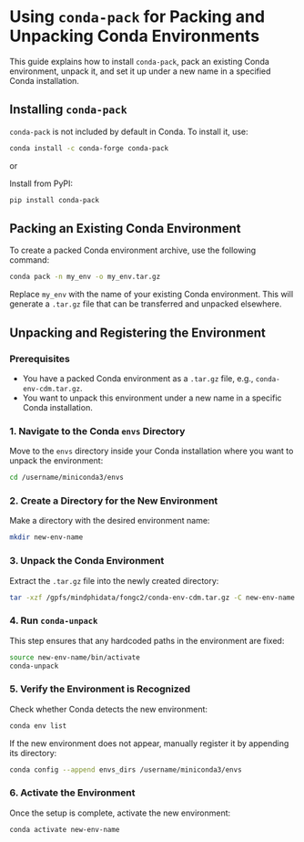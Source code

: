 # Using `conda-pack` for Packing and Unpacking Conda Environments

This guide explains how to install `conda-pack`, pack an existing Conda environment, unpack it, and set it up under a new name in a specified Conda installation.


## Installing `conda-pack`
`conda-pack` is not included by default in Conda. To install it, use:

```bash
conda install -c conda-forge conda-pack
```

or 

Install from PyPI:

```bash
pip install conda-pack
```

## Packing an Existing Conda Environment
To create a packed Conda environment archive, use the following command:

```bash
conda pack -n my_env -o my_env.tar.gz
```

Replace `my_env` with the name of your existing Conda environment. This will generate a `.tar.gz` file that can be transferred and unpacked elsewhere.

## Unpacking and Registering the Environment

### Prerequisites
- You have a packed Conda environment as a `.tar.gz` file, e.g., `conda-env-cdm.tar.gz`.
- You want to unpack this environment under a new name in a specific Conda installation.

### 1. Navigate to the Conda `envs` Directory
Move to the `envs` directory inside your Conda installation where you want to unpack the environment:

```bash
cd /username/miniconda3/envs
```

### 2. Create a Directory for the New Environment
Make a directory with the desired environment name:

```bash
mkdir new-env-name
```

### 3. Unpack the Conda Environment
Extract the `.tar.gz` file into the newly created directory:

```bash
tar -xzf /gpfs/mindphidata/fongc2/conda-env-cdm.tar.gz -C new-env-name
```

### 4. Run `conda-unpack`
This step ensures that any hardcoded paths in the environment are fixed:

```bash
source new-env-name/bin/activate
conda-unpack
```

### 5. Verify the Environment is Recognized
Check whether Conda detects the new environment:

```bash
conda env list
```

If the new environment does not appear, manually register it by appending its directory:

```bash
conda config --append envs_dirs /username/miniconda3/envs
```

### 6. Activate the Environment
Once the setup is complete, activate the new environment:

```bash
conda activate new-env-name
```

